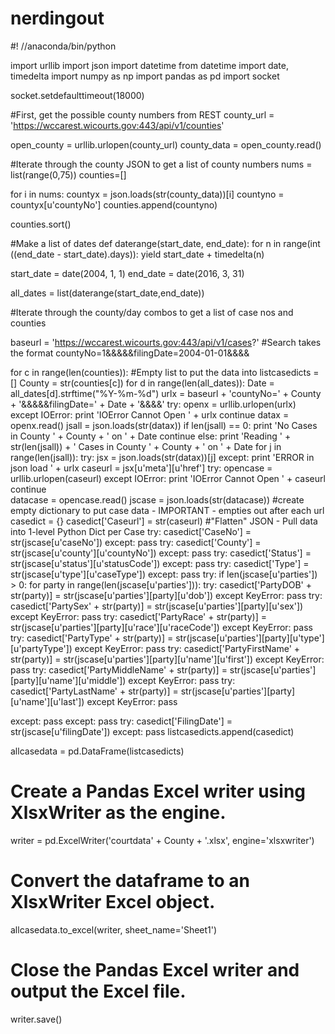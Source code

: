 # nerdingout

#! //anaconda/bin/python

import urllib
import json
import datetime
from datetime import date, timedelta
import numpy as np
import pandas as pd
import socket

socket.setdefaulttimeout(18000)


#First, get the possible county numbers from REST
county_url = 'https://wccarest.wicourts.gov:443/api/v1/counties'

open_county = urllib.urlopen(county_url)
county_data = open_county.read()

#Iterate through the county JSON to get a list of county numbers
nums = list(range(0,75))
counties=[]

for i in nums:
countyx = json.loads(str(county_data))[i]
countyno = countyx[u'countyNo']
counties.append(countyno)

counties.sort()


#Make a list of dates
def daterange(start_date, end_date):
for n in range(int ((end_date - start_date).days)):
yield start_date + timedelta(n)

start_date = date(2004, 1, 1)
end_date = date(2016, 3, 31)

all_dates = list(daterange(start_date,end_date))

#Iterate through the county/day combos to get a list of case nos and counties

baseurl = 'https://wccarest.wicourts.gov:443/api/v1/cases?'
#Search takes the format countyNo=1&&&&&filingDate=2004-01-01&&&&



for c in range(len(counties)):
#Empty list to put the data into
listcasedicts = []
County = str(counties[c])
for d in range(len(all_dates)):
Date = all_dates[d].strftime("%Y-%m-%d")
urlx = baseurl + 'countyNo=' + County + '&&&&&filingDate=' + Date + '&&&&'
try:
openx = urllib.urlopen(urlx)
except IOError:
print 'IOError Cannot Open ' + urlx	
continue
datax = openx.read()
jsall = json.loads(str(datax))
if len(jsall) == 0:
print 'No Cases in County ' + County + ' on ' + Date
continue
else:
print 'Reading ' + str(len(jsall)) + ' Cases in County ' + County + ' on ' + Date
for j in range(len(jsall)):
try:
jsx = json.loads(str(datax))[j]
except:
print 'ERROR in json load ' + urlx
caseurl = jsx[u'meta'][u'href']
try:
opencase = urllib.urlopen(caseurl)
except IOError:
print 'IOError Cannot Open ' + caseurl	
continue	
datacase = opencase.read()
jscase = json.loads(str(datacase))
#create empty dictionary to put case data - IMPORTANT - empties out after each url
casedict = {}
casedict['Caseurl'] = str(caseurl)
#"Flatten" JSON - Pull data into 1-level Python Dict per Case
try:
casedict['CaseNo'] = str(jscase[u'caseNo'])
except:
pass
try:
casedict['County'] = str(jscase[u'county'][u'countyNo'])
except:
pass
try:
casedict['Status'] = str(jscase[u'status'][u'statusCode'])
except:
pass
try:
casedict['Type'] = str(jscase[u'type'][u'caseType'])
except:
pass
try:
if len(jscase[u'parties']) > 0:
for party in range(len(jscase[u'parties'])):
try:
casedict['PartyDOB' + str(party)] = str(jscase[u'parties'][party][u'dob'])
except KeyError:
pass
try:
casedict['PartySex' + str(party)] = str(jscase[u'parties'][party][u'sex'])
except KeyError:
pass
try:
casedict['PartyRace' + str(party)] = str(jscase[u'parties'][party][u'race'][u'raceCode'])
except KeyError:
pass
try:
casedict['PartyType' + str(party)] = str(jscase[u'parties'][party][u'type'][u'partyType'])
except KeyError:
pass
try:
casedict['PartyFirstName' + str(party)] = str(jscase[u'parties'][party][u'name'][u'first'])
except KeyError:
pass
try:
casedict['PartyMiddleName' + str(party)] = str(jscase[u'parties'][party][u'name'][u'middle'])
except KeyError:
pass
try:
casedict['PartyLastName' + str(party)] = str(jscase[u'parties'][party][u'name'][u'last'])
except KeyError:
pass

except:
pass
except:
pass
try:
casedict['FilingDate'] = str(jscase[u'filingDate'])	
except:
pass
listcasedicts.append(casedict)

allcasedata = pd.DataFrame(listcasedicts)

# Create a Pandas Excel writer using XlsxWriter as the engine.
writer = pd.ExcelWriter('courtdata' + County + '.xlsx', engine='xlsxwriter')

# Convert the dataframe to an XlsxWriter Excel object.
allcasedata.to_excel(writer, sheet_name='Sheet1')

# Close the Pandas Excel writer and output the Excel file.
writer.save()
